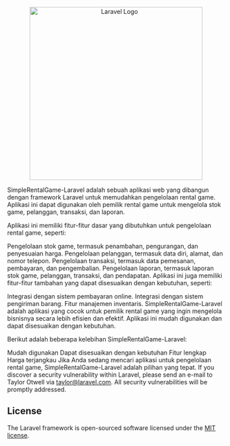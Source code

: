 <p align="center"><a href="https://laravel.com" target="_blank"><img src="https://raw.githubusercontent.com/laravel/art/master/logo-lockup/5%20SVG/2%20CMYK/1%20Full%20Color/laravel-logolockup-cmyk-red.svg" width="400" alt="Laravel Logo"></a></p>

SimpleRentalGame-Laravel adalah sebuah aplikasi web yang dibangun dengan framework Laravel untuk memudahkan pengelolaan rental game. Aplikasi ini dapat digunakan oleh pemilik rental game untuk mengelola stok game, pelanggan, transaksi, dan laporan.

Aplikasi ini memiliki fitur-fitur dasar yang dibutuhkan untuk pengelolaan rental game, seperti:

Pengelolaan stok game, termasuk penambahan, pengurangan, dan penyesuaian harga.
Pengelolaan pelanggan, termasuk data diri, alamat, dan nomor telepon.
Pengelolaan transaksi, termasuk data pemesanan, pembayaran, dan pengembalian.
Pengelolaan laporan, termasuk laporan stok game, pelanggan, transaksi, dan pendapatan.
Aplikasi ini juga memiliki fitur-fitur tambahan yang dapat disesuaikan dengan kebutuhan, seperti:

Integrasi dengan sistem pembayaran online.
Integrasi dengan sistem pengiriman barang.
Fitur manajemen inventaris.
SimpleRentalGame-Laravel adalah aplikasi yang cocok untuk pemilik rental game yang ingin mengelola bisnisnya secara lebih efisien dan efektif. Aplikasi ini mudah digunakan dan dapat disesuaikan dengan kebutuhan.

Berikut adalah beberapa kelebihan SimpleRentalGame-Laravel:

Mudah digunakan
Dapat disesuaikan dengan kebutuhan
Fitur lengkap
Harga terjangkau
Jika Anda sedang mencari aplikasi untuk pengelolaan rental game, SimpleRentalGame-Laravel adalah pilihan yang tepat.
If you discover a security vulnerability within Laravel, please send an e-mail to Taylor Otwell via [taylor@laravel.com](mailto:taylor@laravel.com). All security vulnerabilities will be promptly addressed.

## License

The Laravel framework is open-sourced software licensed under the [MIT license](https://opensource.org/licenses/MIT).

